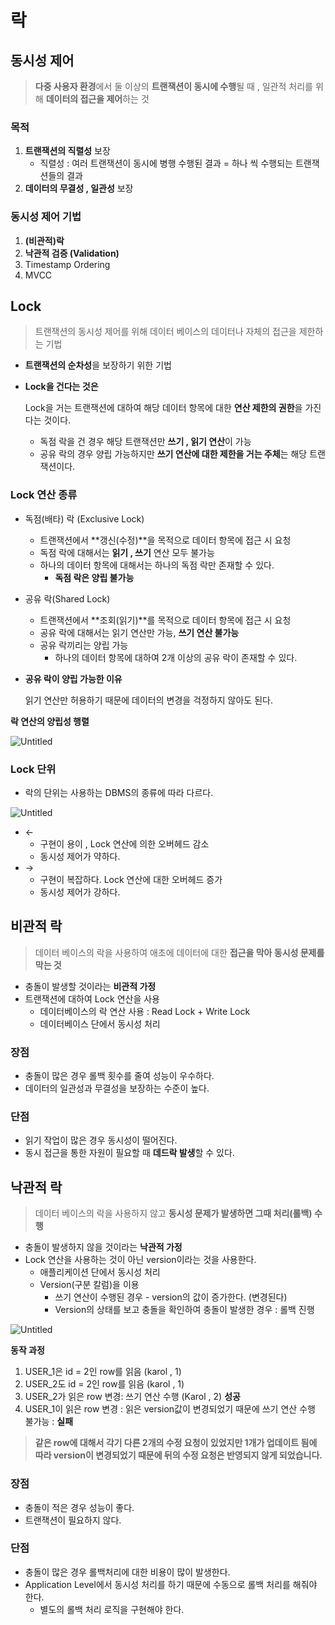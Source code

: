 # 락

## 동시성 제어

> **다중 사용자 환경**에서 둘 이상의 **트랜잭션이 동시에 수행**될 때 , 일관적 처리를 위해 **데이터의 접근을 제어**하는 것
>

### 목적

1. **트랜잭션의 직렬성** 보장
    - 직렬성 : 여러 트랜잭션이 동시에 병행 수행된 결과 = 하나 씩 수행되는 트랜잭션들의 결과
2. **데이터의 무결성 , 일관성** 보장

### 동시성 제어 기법

1. **(비관적)락**
2. **낙관적 검증 (Validation)**
3. Timestamp Ordering
4. MVCC

## Lock

> 트랜잭션의 동시성 제어를 위해 데이터 베이스의 데이터나 자체의 접근을 제한하는 기법
>
- **트랜잭션의 순차성**을 보장하기 위한 기법
- **Lock을 건다는 것은**

  Lock을 거는 트랜잭션에 대하여 해당 데이터 항목에 대한 **연산 제한의 권한**을 가진다는 것이다.

    - 독점 락을 건 경우 해당 트랜잭션만 **쓰기 , 읽기 연산**이 가능
    - 공유 락의 경우 양립 가능하지만 **쓰기 연산에 대한 제한을 거는 주체**는 해당 트랜잭션이다.

### Lock 연산 종류

- 독점(배타) 락 (Exclusive Lock)
    - 트랜잭션에서 **갱신(수정)**을 목적으로 데이터 항목에 접근 시 요청
    - 독점 락에 대해서는 **읽기 , 쓰기** 연산 모두 불가능
    - 하나의 데이터 항목에 대해서는 하나의 독점 락만 존재할 수 있다.
        - **독점 락은 양립 불가능**
- 공유 락(Shared Lock)
    - 트랜잭션에서 **조회(읽기)**를 목적으로 데이터 항목에 접근 시 요청
    - 공유 락에 대해서는 읽기 연산만 가능, **쓰기 연산 불가능**
    - 공유 락끼리는 양립 가능
        - 하나의 데이터 항목에 대하여 2개 이상의 공유 락이 존재할 수 있다.
- **공유 락이 양립 가능한 이유**

  읽기 연산만 허용하기 때문에 데이터의 변경을 걱정하지 않아도 된다.


**락 연산의 양립성 행렬**

![Untitled](https://user-images.githubusercontent.com/84346055/282013415-f493d159-4189-480a-9c70-eb093f382aa6.png)

### Lock 단위

- 락의 단위는 사용하는 DBMS의 종류에 따라 다르다.

![Untitled](https://user-images.githubusercontent.com/84346055/282013445-109f0739-7399-43d4-9279-bde8bae1c79d.png)

- ←
    - 구현이 용이 , Lock 연산에 의한 오버헤드 감소
    - 동시성 제어가 약하다.
- →
    - 구현이 복잡하다. Lock 연산에 대한 오버헤드 증가
    - 동시성 제어가 강하다.

## 비관적 락

> 데이터 베이스의 락을 사용하여 애초에 데이터에 대한 **접근을 막아 동시성 문제를 막는 것**
>
- 충돌이 발생할 것이라는 **비관적 가정**
- 트랜잭션에 대하여 Lock 연산을 사용
    - 데이터베이스의 락 연산 사용 :  Read Lock + Write Lock
    - 데이터베이스 단에서 동시성 처리

### 장점

- 충돌이 많은 경우 롤백 횟수를 줄여 성능이 우수하다.
- 데이터의 일관성과 무결성을 보장하는 수준이 높다.

### 단점

- 읽기 작업이 많은 경우 동시성이 떨어진다.
- 동시 접근을 통한 자원이 필요할 때 **데드락 발생**할 수 있다.

## 낙관적 락

> 데이터 베이스의 락을 사용하지 않고 **동시성 문제가 발생하면 그때 처리(롤백) 수행**
>
- 충돌이 발생하지 않을 것이라는 **낙관적 가정**
- Lock 연산을 사용하는 것이 아닌 version이라는 것을 사용한다.
    - 애플리케이션 단에서 동시성 처리
    - Version(구분 칼럼)을 이용
        - 쓰기 연산이 수행된 경우 - version의 값이 증가한다. (변경된다)
        - Version의 상태를 보고 충돌을 확인하여 충돌이 발생한 경우 : 롤백 진행

![Untitled](https://user-images.githubusercontent.com/84346055/282013450-0eaaa2f6-2646-4dc7-8a23-970a9f24fd51.png)

**동작 과정**

1. USER_1은 id = 2인 row를 읽음 (karol , 1)
2. USER_2도 id = 2인 row를 읽음 (karol , 1)
3. USER_2가 읽은 row 변경: 쓰기 연산 수행 (Karol , 2) **성공**
4. USER_1이 읽은 row 변경 : 읽은 version값이 변경되었기 때문에 쓰기 연산 수행 불가능 : **실패**

> **같은 row에 대해서 각기 다른 2개의 수정 요청이 있었지만 1개가 업데이트 됨에 따라 version이 변경되었기 때문에 뒤의 수정 요청은 반영되지 않게 되었습니다.**
>

### 장점

- 충돌이 적은 경우 성능이 좋다.
- 트랜잭션이 필요하지 않다.

### 단점

- 충돌이 많은 경우 롤백처리에 대한 비용이 많이 발생한다.
- Application Level에서 동시성 처리를 하기 때문에 수동으로 롤백 처리를 해줘야 한다.
    - 별도의 롤백 처리 로직을 구현해야 한다.
